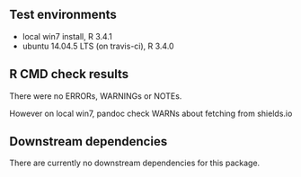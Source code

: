 ## Test environments
* local win7 install, R 3.4.1
* ubuntu 14.04.5 LTS (on travis-ci), R 3.4.0

## R CMD check results
There were no ERRORs, WARNINGs or NOTEs.

However on local win7, pandoc check WARNs about fetching from shields.io

## Downstream dependencies
There are currently no downstream dependencies for this package.
